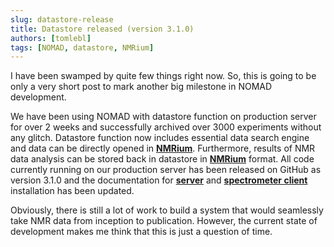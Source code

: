 ```yaml
---
slug: datastore-release
title: Datastore released (version 3.1.0)
authors: [tomlebl]
tags: [NOMAD, datastore, NMRium]
---
```


I have been swamped by quite few things right now. So, this is going to be only a very short post to mark another big milestone in NOMAD development.

We have been using NOMAD with datastore function on production server for over 2 weeks and successfully archived over 3000 experiments without any glitch. Datastore function now includes essential data search engine and data can be directly opened in **[NMRium](https://www.nmrium.org/)**. Furthermore, results of NMR data analysis can be stored back in datastore in **[NMRium](https://www.nmrium.org/)** format. All code currently running on our production server has been released on GitHub as version 3.1.0 and the documentation for **[server](../website/docs/getting-started/server-installation)** and **[spectrometer client](/website/docs/getting-started/client-installation)** installation has been updated.

Obviously, there is still a lot of work to build a system that would seamlessly take NMR data from inception to publication. However, the current state of development makes me think that this is just a question of time.
